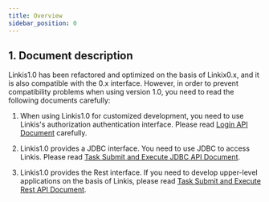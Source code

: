 ```yaml
---
title: Overview
sidebar_position: 0
---
```


## 1. Document description

Linkis1.0 has been refactored and optimized on the basis of Linkix0.x, and it is also compatible with the 0.x interface. However, in order to prevent compatibility problems when using version 1.0, you need to read the following documents carefully:

1. When using Linkis1.0 for customized development, you need to use Linkis's authorization authentication interface. Please read [Login API Document](login-api.md) carefully.

2. Linkis1.0 provides a JDBC interface. You need to use JDBC to access Linkis. Please read [Task Submit and Execute JDBC API Document](jdbc-api.md).

3. Linkis1.0 provides the Rest interface. If you need to develop upper-level applications on the basis of Linkis, please read [Task Submit and Execute Rest API Document](linkis-task-operator.md).
